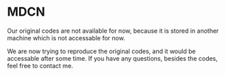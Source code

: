 # MDCN

Our original codes are not available for now, because it is stored in another machine which is not accessable for now.

We are now trying to reproduce the original codes, and it would be accessable after some time. If you have any questions, besides the codes,  feel free to contact me.

